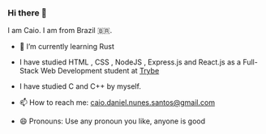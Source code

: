 <link rel="stylesheet" href="https://cdn.jsdelivr.net/gh/devicons/devicon@v2.15.1/devicon.min.css">

### Hi there 👋
I am Caio. I am from Brazil 🇧🇷.

- 🌱 I’m currently learning Rust <i class="devicon-rust-plain colored"></i>

- I have studied HTML 
            <i class="devicon-html5-plain colored"></i>
          , CSS 
            <i class="devicon-css3-plain colored"></i>
          , NodeJS 
            <i class="devicon-nodejs-plain colored"></i>
          , Express.js 
            <i class="devicon-express-original colored"></i>
          and  React.js
            <i class="devicon-react-original colored"></i>
          as a Full-Stack Web Development student at [Trybe](http://betrybe.com)

- I have studied C
            <i class="devicon-c-plain colored"></i>
          and C++
            <i class="devicon-cplusplus-plain colored"></i>
          by myself.

- 📫 How to reach me: 
 caio.daniel.nunes.santos@gmail.com

- 😄 Pronouns: Use any pronoun you like, anyone is good
